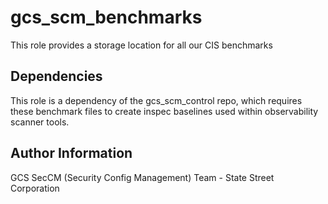 gcs_scm_benchmarks
=========

This role provides a storage location for all our CIS benchmarks

Dependencies
------------

This role is a dependency of the gcs_scm_control repo, which requires these benchmark files to create inspec baselines used within observability scanner tools.

Author Information
------------------

GCS SecCM (Security Config Management) Team - State Street Corporation